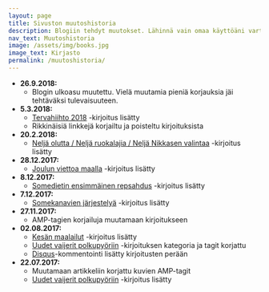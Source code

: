 ```yaml
---
layout: page
title: Sivuston muutoshistoria
description: Blogiin tehdyt muutokset. Lähinnä vain omaa käyttöäni varten. Toivottavasti muistan pitää tätä ajantasalla. Muille tästä tuskin on iloa.
nav_text: Muutoshistoria
image: /assets/img/books.jpg
image_text: Kirjasto
permalink: /muutoshistoria/
---
```


- __26.9.2018:__
  - Blogin ulkoasu muutettu. Vielä muutamia pieniä korjauksia jäi tehtäväksi tulevaisuuteen.
- __5.3.2018:__
  - [Tervahiihto 2018](/2018/03/05/tervahiihto-2018/) -kirjoitus lisätty
  - Rikkinäisiä linkkejä korjailtu ja poisteltu kirjoituksista
- __20.2.2018:__
  - [Neljä olutta / Neljä ruokalajia / Neljä Nikkasen valintaa](/2018/02/20/rooster-tasting/) -kirjoitus lisätty
- __28.12.2017:__
  - [Joulun viettoa maalla](/2017/12/28/joulun-viettoa-maalla/) -kirjoitus lisätty
- __8.12.2017:__
  - [Somedietin ensimmäinen repsahdus](/2017/12/08/somedietin-ensimmainen-repsahdus/) -kirjoitus lisätty
- __7.12.2017:__
  - [Somekanavien järjestelyä](/2017/12/07/somekanavien-jarjestelya/) -kirjoitus lisätty
- __27.11.2017:__
  - AMP-tagien korjailuja muutamaan kirjoitukseen
- __02.08.2017:__
  - [Kesän maalailut](/2017/08/02/kesan-maalailut) -kirjoitus lisätty
  - [Uudet vaijerit polkupyöriin](/2017/07/22/uudet-vaijerit-polkupyoriin/) -kirjoituksen kategoria ja tagit korjattu
  - [Disqus](https://disqus.com/)-kommentointi lisätty kirjoitusten perään
- __22.07.2017:__
  - Muutamaan artikkeliin korjattu kuvien AMP-tagit
  - [Uudet vaijerit polkupyöriin](/2017/07/22/uudet-vaijerit-polkupyoriin/) -kirjoitus lisätty
